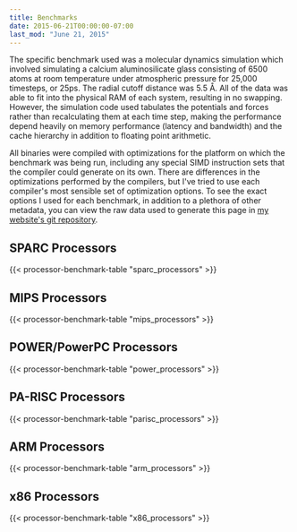 ```yaml
---
title: Benchmarks
date: 2015-06-21T00:00:00-07:00
last_mod: "June 21, 2015"
---
```


The specific benchmark used was a molecular dynamics simulation which involved
simulating a calcium aluminosilicate glass consisting of 6500 atoms at room
temperature under atmospheric pressure for 25,000 timesteps, or 25ps. The
radial cutoff distance was 5.5 Å. All of the data was able to fit into the
physical RAM of each system, resulting in no swapping. However, the simulation
code used tabulates the potentials and forces rather than recalculating them
at each time step, making the performance depend heavily on memory performance
(latency and bandwidth) and the cache hierarchy in addition to floating point
arithmetic.

All binaries were compiled with optimizations for the platform on which the
benchmark was being run, including any special SIMD instruction sets that the
compiler could generate on its own. There are differences in the optimizations
performed by the compilers, but I've tried to use each compiler's most
sensible set of optimization options.  To see the exact options I used for
each benchmark, in addition to a plethora of other metadata, you can view the
raw data used to generate this page in [my website's git repository].

## SPARC Processors

<div class="shortcode">
{{< processor-benchmark-table "sparc_processors" >}}
</div>

## MIPS Processors

<div class="shortcode">
{{< processor-benchmark-table "mips_processors" >}}
</div>

## POWER/PowerPC Processors

<div class="shortcode">
{{< processor-benchmark-table "power_processors" >}}
</div>

## PA-RISC Processors

<div class="shortcode">
{{< processor-benchmark-table "parisc_processors" >}}
</div>

## ARM Processors

<div class="shortcode">
{{< processor-benchmark-table "arm_processors" >}}
</div>

## x86 Processors

<div class="shortcode">
{{< processor-benchmark-table "x86_processors" >}}
</div>

[my website's git repository]: https://github.com/glennklockwood/limelead/tree/master/data/benchmarks
